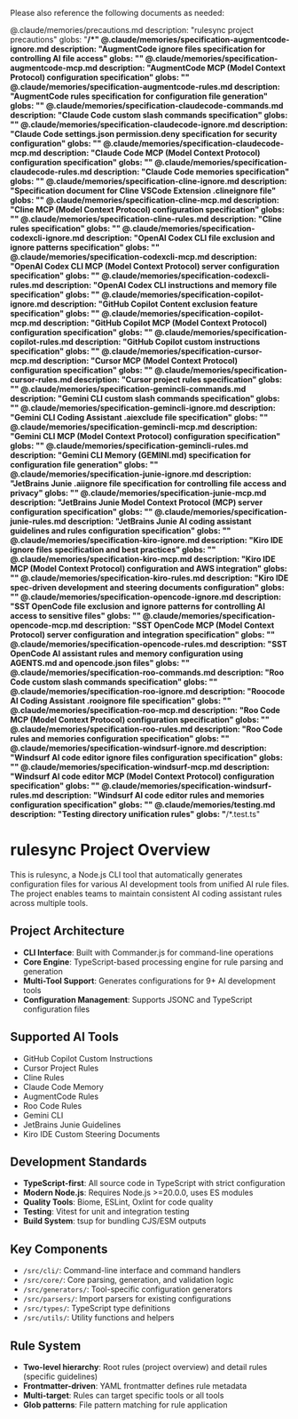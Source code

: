 Please also reference the following documents as needed:

@.claude/memories/precautions.md description: "rulesync project precautions" globs: "**/*"
@.claude/memories/specification-augmentcode-ignore.md description: "AugmentCode ignore files specification for controlling AI file access" globs: ""
@.claude/memories/specification-augmentcode-mcp.md description: "AugmentCode MCP (Model Context Protocol) configuration specification" globs: ""
@.claude/memories/specification-augmentcode-rules.md description: "AugmentCode rules specification for configuration file generation" globs: ""
@.claude/memories/specification-claudecode-commands.md description: "Claude Code custom slash commands specification" globs: ""
@.claude/memories/specification-claudecode-ignore.md description: "Claude Code settings.json permission.deny specification for security configuration" globs: ""
@.claude/memories/specification-claudecode-mcp.md description: "Claude Code MCP (Model Context Protocol) configuration specification" globs: ""
@.claude/memories/specification-claudecode-rules.md description: "Claude Code memories specification" globs: ""
@.claude/memories/specification-cline-ignore.md description: "Specification document for Cline VSCode Extension .clineignore file" globs: ""
@.claude/memories/specification-cline-mcp.md description: "Cline MCP (Model Context Protocol) configuration specification" globs: ""
@.claude/memories/specification-cline-rules.md description: "Cline rules specification" globs: ""
@.claude/memories/specification-codexcli-ignore.md description: "OpenAI Codex CLI file exclusion and ignore patterns specification" globs: ""
@.claude/memories/specification-codexcli-mcp.md description: "OpenAI Codex CLI MCP (Model Context Protocol) server configuration specification" globs: ""
@.claude/memories/specification-codexcli-rules.md description: "OpenAI Codex CLI instructions and memory file specification" globs: ""
@.claude/memories/specification-copilot-ignore.md description: "GitHub Copilot Content exclusion feature specification" globs: ""
@.claude/memories/specification-copilot-mcp.md description: "GitHub Copilot MCP (Model Context Protocol) configuration specification" globs: ""
@.claude/memories/specification-copilot-rules.md description: "GitHub Copilot custom instructions specification" globs: ""
@.claude/memories/specification-cursor-mcp.md description: "Cursor MCP (Model Context Protocol) configuration specification" globs: ""
@.claude/memories/specification-cursor-rules.md description: "Cursor project rules specification" globs: ""
@.claude/memories/specification-gemincli-commands.md description: "Gemini CLI custom slash commands specification" globs: ""
@.claude/memories/specification-gemincli-ignore.md description: "Gemini CLI Coding Assistant .aiexclude file specification" globs: ""
@.claude/memories/specification-gemincli-mcp.md description: "Gemini CLI MCP (Model Context Protocol) configuration specification" globs: ""
@.claude/memories/specification-gemincli-rules.md description: "Gemini CLI Memory (GEMINI.md) specification for configuration file generation" globs: ""
@.claude/memories/specification-junie-ignore.md description: "JetBrains Junie .aiignore file specification for controlling file access and privacy" globs: ""
@.claude/memories/specification-junie-mcp.md description: "JetBrains Junie Model Context Protocol (MCP) server configuration specification" globs: ""
@.claude/memories/specification-junie-rules.md description: "JetBrains Junie AI coding assistant guidelines and rules configuration specification" globs: ""
@.claude/memories/specification-kiro-ignore.md description: "Kiro IDE ignore files specification and best practices" globs: ""
@.claude/memories/specification-kiro-mcp.md description: "Kiro IDE MCP (Model Context Protocol) configuration and AWS integration" globs: ""
@.claude/memories/specification-kiro-rules.md description: "Kiro IDE spec-driven development and steering documents configuration" globs: ""
@.claude/memories/specification-opencode-ignore.md description: "SST OpenCode file exclusion and ignore patterns for controlling AI access to sensitive files" globs: ""
@.claude/memories/specification-opencode-mcp.md description: "SST OpenCode MCP (Model Context Protocol) server configuration and integration specification" globs: ""
@.claude/memories/specification-opencode-rules.md description: "SST OpenCode AI assistant rules and memory configuration using AGENTS.md and opencode.json files" globs: ""
@.claude/memories/specification-roo-commands.md description: "Roo Code custom slash commands specification" globs: ""
@.claude/memories/specification-roo-ignore.md description: "Roocode AI Coding Assistant .rooignore file specification" globs: ""
@.claude/memories/specification-roo-mcp.md description: "Roo Code MCP (Model Context Protocol) configuration specification" globs: ""
@.claude/memories/specification-roo-rules.md description: "Roo Code rules and memories configuration specification" globs: ""
@.claude/memories/specification-windsurf-ignore.md description: "Windsurf AI code editor ignore files configuration specification" globs: ""
@.claude/memories/specification-windsurf-mcp.md description: "Windsurf AI code editor MCP (Model Context Protocol) configuration specification" globs: ""
@.claude/memories/specification-windsurf-rules.md description: "Windsurf AI code editor rules and memories configuration specification" globs: ""
@.claude/memories/testing.md description: "Testing directory unification rules" globs: "**/*.test.ts"

# rulesync Project Overview

This is rulesync, a Node.js CLI tool that automatically generates configuration files for various AI development tools from unified AI rule files. The project enables teams to maintain consistent AI coding assistant rules across multiple tools.

## Project Architecture

- **CLI Interface**: Built with Commander.js for command-line operations
- **Core Engine**: TypeScript-based processing engine for rule parsing and generation
- **Multi-Tool Support**: Generates configurations for 9+ AI development tools
- **Configuration Management**: Supports JSONC and TypeScript configuration files

## Supported AI Tools

- GitHub Copilot Custom Instructions
- Cursor Project Rules
- Cline Rules
- Claude Code Memory
- AugmentCode Rules
- Roo Code Rules
- Gemini CLI
- JetBrains Junie Guidelines
- Kiro IDE Custom Steering Documents

## Development Standards

- **TypeScript-first**: All source code in TypeScript with strict configuration
- **Modern Node.js**: Requires Node.js >=20.0.0, uses ES modules
- **Quality Tools**: Biome, ESLint, Oxlint for code quality
- **Testing**: Vitest for unit and integration testing
- **Build System**: tsup for bundling CJS/ESM outputs

## Key Components

- `/src/cli/`: Command-line interface and command handlers
- `/src/core/`: Core parsing, generation, and validation logic
- `/src/generators/`: Tool-specific configuration generators
- `/src/parsers/`: Import parsers for existing configurations
- `/src/types/`: TypeScript type definitions
- `/src/utils/`: Utility functions and helpers

## Rule System

- **Two-level hierarchy**: Root rules (project overview) and detail rules (specific guidelines)
- **Frontmatter-driven**: YAML frontmatter defines rule metadata
- **Multi-target**: Rules can target specific tools or all tools
- **Glob patterns**: File pattern matching for rule application
